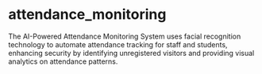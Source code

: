 # attendance_monitoring
The AI-Powered Attendance Monitoring System uses facial recognition technology to automate attendance tracking for staff and students, enhancing security by identifying unregistered visitors and providing visual analytics on attendance patterns.
